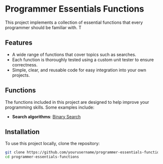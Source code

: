 # Programmer Essentials Functions

This project implements a collection of essential functions that every programmer should be familiar with. T

## Features

- A wide range of functions that cover topics such as searches.
- Each function is thoroughly tested using a custom unit tester to ensure correctness.
- Simple, clear, and reusable code for easy integration into your own projects.

## Functions

The functions included in this project are designed to help improve your programming skills. Some examples include:

- **Search algorithms**: [Binary Search](./binary_search/binary_search.py)

## Installation

To use this project locally, clone the repository:

```bash
git clone https://github.com/yourusername/programmer-essentials-functions.git
cd programmer-essentials-functions
```
